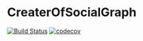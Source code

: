 # CreaterOfSocialGraph
[![Build Status](https://travis-ci.org/MrBarrymore/CreaterOfSocialGraph.svg?branch=LogicBeta)](https://travis-ci.org/MrBarrymore/CreaterOfSocialGraph)
[![codecov](https://codecov.io/gh/MrBarrymore/CreaterOfSocialGraph/branch/master/graph/badge.svg)](https://codecov.io/gh/MrBarrymore/CreaterOfSocialGraph)
